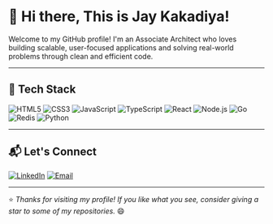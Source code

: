 # 👋 Hi there, This is Jay Kakadiya!

Welcome to my GitHub profile! I'm an Associate Architect who loves building scalable, user-focused applications and solving real-world problems through clean and efficient code.

---

## 🧰 Tech Stack
![HTML5](https://img.shields.io/badge/-HTML5-E34F26?logo=html5&logoColor=white&style=flat)
![CSS3](https://img.shields.io/badge/-CSS3-1572B6?logo=css3&logoColor=white&style=flat)
![JavaScript](https://img.shields.io/badge/-JavaScript-F7DF1E?logo=javascript&logoColor=black&style=flat)
![TypeScript](https://img.shields.io/badge/-TypeScript-3178C6?logo=typescript&logoColor=white&style=flat)
![React](https://img.shields.io/badge/-React-61DAFB?logo=react&logoColor=black&style=flat)
![Node.js](https://img.shields.io/badge/-Node.js-339933?logo=node.js&logoColor=white&style=flat)
![Go](https://img.shields.io/badge/-Go-00ADD8?logo=go&logoColor=white&style=flat)
![Redis](https://img.shields.io/badge/-Redis-DC382D?logo=redis&logoColor=white&style=flat)
![Python](https://img.shields.io/badge/-Python-3776AB?logo=python&logoColor=white&style=flat)

---

## 📬 Let's Connect
[![LinkedIn](https://img.shields.io/badge/-LinkedIn-0077B5?logo=linkedin&logoColor=white&style=flat)](https://www.linkedin.com/in/jay-kakadiya-a7b79a103/)
[![Email](https://img.shields.io/badge/-Email-D14836?logo=gmail&logoColor=white&style=flat)](mailto:jay648.kakadiya@gmail.com)

---

⭐️ _Thanks for visiting my profile! If you like what you see, consider giving a star to some of my repositories._ 😄

